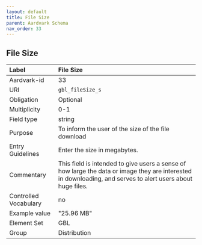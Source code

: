 ```yaml
---
layout: default
title: File Size
parent: Aardvark Schema
nav_order: 33
---
```


## File Size

| Label                 | File Size                                                                                                                                                   |
|:----------------------|:------------------------------------------------------------------------------------------------------------------------------------------------------------|
| Aardvark-id           | 33                                                                                                                                                          |
| URI                   | `gbl_fileSize_s`                                                                                                                                            |
| Obligation            | Optional                                                                                                                                                    |
| Multiplicity          | 0-1                                                                                                                                                         |
| Field type            | string                                                                                                                                                      |
| Purpose               | To inform the user of the size of the file download                                                                                                         |
| Entry Guidelines      | Enter the size in megabytes.                                                                                                                                |
| Commentary            | This field is intended to give users a sense of how large the data or image they are interested in downloading, and serves to alert users about huge files. |
| Controlled Vocabulary | no                                                                                                                                                          |
| Example value         | "25.96 MB"                                                                                                                                                  |
| Element Set           | GBL                                                                                                                                                         |
| Group                 | Distribution                                                                                                                                                |
